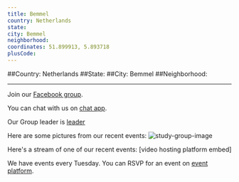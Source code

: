 ```yaml
---
title: Bemmel
country: Netherlands
state: 
city: Bemmel
neighborhood: 
coordinates: 51.899913, 5.893718
plusCode:
---
```


##Country: Netherlands
##State: 
##City: Bemmel
##Neighborhood: 
*****
Join our [Facebook group](https://www.facebook.com/groups/free.code.camp.bemmel).

You can chat with us on [chat app]().

Our Group leader is [leader]()

Here are some pictures from our recent events:
![study-group-image]()

Here's a stream of one of our recent events:
[video hosting platform embed]

We have events every Tuesday. You can RSVP for an event on [event platform]().
